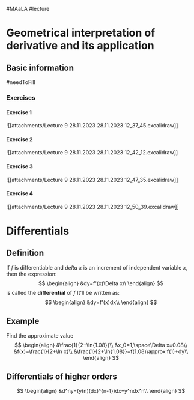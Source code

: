 #MAaLA #lecture 

# Geometrical interpretation of derivative and its application
## Basic information
#needToFill
### Exercises
#### Exercise 1
![[attachments/Lecture 9 28.11.2023 28.11.2023 12_37_45.excalidraw]]

#### Exercise 2
![[attachments/Lecture 9 28.11.2023 28.11.2023 12_42_12.excalidraw]]

#### Exercise 3
![[attachments/Lecture 9 28.11.2023 28.11.2023 12_47_35.excalidraw]]

#### Exercise 4
![[attachments/Lecture 9 28.11.2023 28.11.2023 12_50_39.excalidraw]]

# Differentials
## Definition
If *f* is differentiable and *delta x* is an increment of independent variable *x*, then the expression:
$$
\begin{align}
	&dy=f'(x)\Delta x\\
\end{align}
$$
is called the **differential** of *f*
It'll be written as:
$$
\begin{align}
	&dy=f'(x)dx\\
\end{align}
$$

## Example
Find the approximate value
$$
\begin{align}
	&\frac{1}{2+\ln{1.08}}\\
	&x_0=1,\space\Delta x=0.08\\
	&f(x)=\frac{1}{2+\ln x}\\
	&\frac{1}{2+\ln{1.08}}=f(1.08)\approx f(1)+dy\\
\end{align}
$$

## Differentials of higher orders
$$
\begin{align}
	&d^ny=(y(n)(dx)^{n-1})dx=y^ndx^n\\
\end{align}
$$